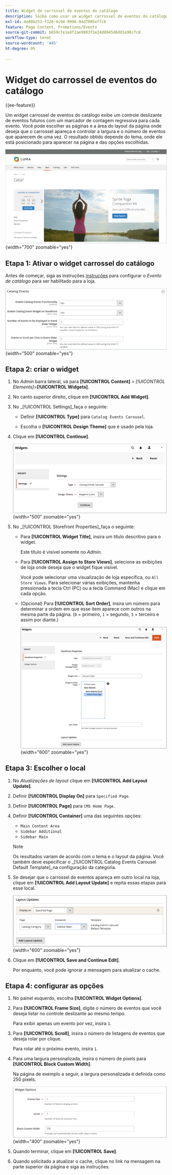 ```yaml
---
title: Widget do carrossel de eventos do catálogo
description: Saiba como usar um widget carrossel de eventos do catálogo para exibir um controle deslizante de eventos futuros em uma página.
exl-id: 4e88b253-f320-4c94-9996-94d7005effc6
feature: Page Content, Promotions/Events
source-git-commit: b659c7e1e8f2ae9883f1e24d8045d6dd1e90cfc0
workflow-type: tm+mt
source-wordcount: '445'
ht-degree: 0%

---
```


# Widget do carrossel de eventos do catálogo

{{ee-feature}}

Um widget carrossel de eventos do catálogo exibe um controle deslizante de eventos futuros com um marcador de contagem regressiva para cada evento. Você pode escolher as páginas e a área do layout da página onde deseja que o carrossel apareça e controlar a largura e o número de eventos que aparecem de uma vez. O resultado obtido depende do tema, onde ele está posicionado para aparecer na página e das opções escolhidas.

![Carrossel de eventos na barra lateral esquerda](./assets/storefront-event-carousel-sidebar-gear.png){width="700" zoomable="yes"}

## Etapa 1: Ativar o widget carrossel do catálogo

Antes de começar, siga as instruções [instruções](../merchandising-promotions/event-configure.md) para configurar o _Evento de catálogo_ para ser habilitado para a loja.

![Configuração de evento de catálogo](./assets/config-catalog-catalog-events-1.png){width="500" zoomable="yes"}

## Etapa 2: criar o widget

1. No _Admin_ barra lateral, vá para **[!UICONTROL Content]** > _[!UICONTROL Elements]_>**[!UICONTROL Widgets]**.

1. No canto superior direito, clique em **[!UICONTROL Add Widget]**.

1. No _[!UICONTROL Settings]_faça o seguinte:

   - Definir **[!UICONTROL Type]** para `Catalog Events Carousel`.

   - Escolha o **[!UICONTROL Design Theme]** que é usado pela loja.

1. Clique em **[!UICONTROL Continue]**.

   ![Configurações de widget para um carrossel de eventos](./assets/widget-event-carousel-settings.png){width="500" zoomable="yes"}

1. No _[!UICONTROL Storefront Properties]_faça o seguinte:

   - Para **[!UICONTROL Widget Title]**, insira um título descritivo para o widget.

     Este título é visível somente no _Admin_.

   - Para **[!UICONTROL Assign to Store Views]**, selecione as exibições de loja onde deseja que o widget fique visível.

     Você pode selecionar uma visualização de loja específica, ou `All Store Views`. Para selecionar várias exibições, mantenha pressionada a tecla Ctrl (PC) ou a tecla Command (Mac) e clique em cada opção.

   - (Opcional) Para **[!UICONTROL Sort Order]**, insira um número para determinar a ordem em que esse item aparece com outros na mesma parte da página. (`0` = primeiro, `1` = segundo, `3` = terceiro e assim por diante.)

     ![Propriedades da vitrine do widget](./assets/widget-event-carousel-storefront-properties.png){width="600" zoomable="yes"}

## Etapa 3: Escolher o local

1. No _Atualizações de layout_ clique em **[!UICONTROL Add Layout Update]**.

1. Definir **[!UICONTROL Display On]** para `Specified Page`.

1. Definir **[!UICONTROL Page]** para `CMS Home Page`.

1. Definir **[!UICONTROL Container]** uma das seguintes opções:

   - `Main Content Area`
   - `Sidebar Additional`
   - `Sidebar Main`

   >[!NOTE]
   >
   >Os resultados variam de acordo com o tema e o layout da página. Você também deve especificar o _[!UICONTROL Catalog Events Carousel Default Template]_na configuração da categoria.

1. Se desejar que o carrossel de eventos apareça em outro local na loja, clique em **[!UICONTROL Add Layout Update]** e repita essas etapas para esse local.

   ![Atualizações de layout](./assets/widget-event-carousel-layout-updates-catalog-category-sidebar.png){width="600" zoomable="yes"}

1. Clique em **[!UICONTROL Save and Continue Edit]**.

   Por enquanto, você pode ignorar a mensagem para atualizar o cache.

## Etapa 4: configurar as opções

1. No painel esquerdo, escolha **[!UICONTROL Widget Options]**.

1. Para **[!UICONTROL Frame Size]**, digite o número de eventos que você deseja listar no controle deslizante ao mesmo tempo.

   Para exibir apenas um evento por vez, insira `1`.

1. Para **[!UICONTROL Scroll]**, insira o número de listagens de eventos que deseja rolar por clique.

   Para rolar até o próximo evento, insira `1`.

1. Para uma largura personalizada, insira o número de pixels para **[!UICONTROL Block Custom Width]**.

   Na página de exemplo a seguir, a largura personalizada é definida como 250 pixels.

   ![Opções de widget de largura personalizada](./assets/widget-options-custom-width.png){width="400" zoomable="yes"}

1. Quando terminar, clique em **[!UICONTROL Save]**.

1. Quando solicitado a atualizar o cache, clique no link na mensagem na parte superior da página e siga as instruções.

